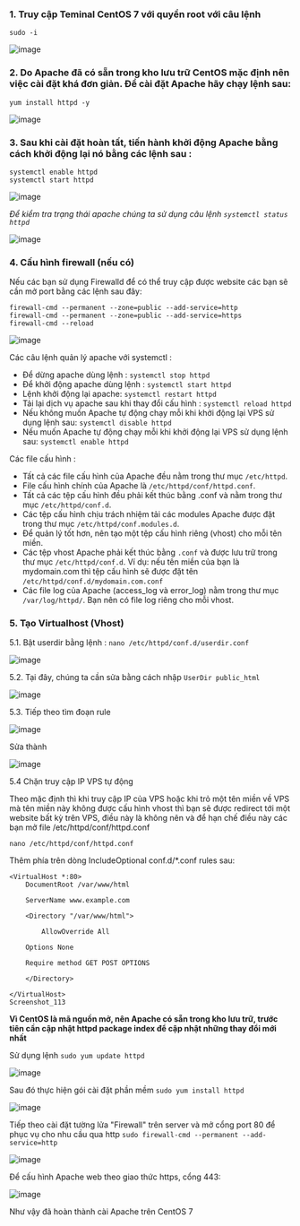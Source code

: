 ### 1. Truy cập Teminal CentOS 7 với quyền root với câu lệnh
```
sudo -i
```
![image](https://user-images.githubusercontent.com/111716161/188358270-ca6f7bc9-2a10-4148-916b-8bbfc22feac3.png)

### 2. Do Apache đã có sẵn trong kho lưu trữ CentOS mặc định nên việc cài đặt khá đơn giản. Để cài đặt Apache hãy chạy lệnh sau:

```
yum install httpd -y
```

![image](https://user-images.githubusercontent.com/111716161/188358417-d00f34e4-f0c2-4e86-b340-94c4373a7411.png)

### 3. Sau khi cài đặt hoàn tất, tiến hành khởi động Apache bằng cách khởi động lại nó bằng các lệnh sau :
```
systemctl enable httpd
systemctl start httpd
```

![image](https://user-images.githubusercontent.com/111716161/188358524-4ebccdd3-ea77-40d7-a566-6772c2d55139.png)

*Để kiểm tra trạng thái apache chúng ta sử dụng câu lệnh ``systemctl status httpd``*

![image](https://user-images.githubusercontent.com/111716161/188358612-daaa8c7f-f825-4da5-ac68-0aaa89a925b5.png)

### 4. Cấu hình firewall (nếu có)

Nếu các bạn sử dụng Firewalld để có thể truy cập được website các bạn sẽ cần mở port bằng các lệnh sau đây:
```
firewall-cmd --permanent --zone=public --add-service=http
firewall-cmd --permanent --zone=public --add-service=https
firewall-cmd --reload
```

![image](https://user-images.githubusercontent.com/111716161/188358800-d3531ad8-f707-4311-8354-d7032b2fff0e.png)

Các câu lệnh quản lý apache với systemctl :

- Để dừng apache dùng lệnh : ``systemctl stop httpd``
- Để khởi động apache dùng lệnh : ``systemctl start httpd``
- Lệnh khởi động lại apache: ``systemctl restart httpd``
- Tải lại dịch vụ apache sau khi thay đổi cấu hình : ``systemctl reload httpd``
- Nếu không muốn Apache tự động chạy mỗi khi khởi động lại VPS sử dụng lệnh sau: ``systemctl disable httpd``
- Nếu muốn Apache tự động chạy mỗi khi khởi động lại VPS sử dụng lệnh sau: ``systemctl enable httpd``

Các file cấu hình :

- Tất cả các file cấu hình của Apache đều nằm trong thư mục ``/etc/httpd``.
- File cấu hình chính của Apache là ``/etc/httpd/conf/httpd.conf``.
- Tất cả các tệp cấu hình đều phải kết thúc bằng .conf và nằm trong thư mục ``/etc/httpd/conf.d``.
- Các tệp cấu hình chịu trách nhiệm tải các modules Apache được đặt trong thư mục ``/etc/httpd/conf.modules.d``.
- Để quản lý tốt hơn, nên tạo một tệp cấu hình riêng (vhost) cho mỗi tên miền.
- Các tệp vhost Apache phải kết thúc bằng ``.conf`` và được lưu trữ trong thư mục ``/etc/httpd/conf.d``. Ví dụ: nếu tên miền của bạn là mydomain.com thì tệp cấu hình sẽ được đặt tên ``/etc/httpd/conf.d/mydomain.com.conf``
- Các file log của Apache (access_log và error_log) nằm trong thư mục ``/var/log/httpd/``. Bạn nên có file log riêng cho mỗi vhost.

### 5. Tạo Virtualhost (Vhost)
5.1. Bật userdir bằng lệnh : ``nano /etc/httpd/conf.d/userdir.conf``

![image](https://user-images.githubusercontent.com/111716161/188361388-6f02c2ac-fd81-423d-9432-5ace2705bcf4.png)

5.2. Tại đây, chúng ta cần sửa bằng cách nhập ``UserDir public_html``

![image](https://user-images.githubusercontent.com/111716161/188361703-3a9b1212-897c-496f-a8f0-ef3135bf7227.png)

5.3. Tiếp theo tìm đoạn rule

![image](https://user-images.githubusercontent.com/111716161/188361964-5dd6d54b-31de-4d38-a0f9-cfe2b3f28e89.png)

Sửa thành

![image](https://user-images.githubusercontent.com/111716161/188363102-15dc4306-4dd0-456c-8cf6-051732129f75.png)

5.4 Chặn truy cập IP VPS tự động 

Theo mặc định thì khi truy cập IP của VPS hoặc khi trỏ một tên miền về VPS mà tên miền này không được cấu hình vhost thì bạn sẽ được redirect tới một website bất kỳ trên VPS, điều này là không nên và để hạn chế điều này các bạn mở file /etc/httpd/conf/httpd.conf

   `` nano /etc/httpd/conf/httpd.conf ``

Thêm phía trên dòng IncludeOptional conf.d/*.conf rules sau:
   
```
<VirtualHost *:80>
	DocumentRoot /var/www/html
  
	ServerName www.example.com
  
	<Directory "/var/www/html">
  
		AllowOverride All
    
    Options None
    
    Require method GET POST OPTIONS
    
	</Directory>
  
</VirtualHost>
Screenshot_113
```
**Vì CentOS là mã nguồn mở, nên Apache có sẵn trong kho lưu trữ, trước tiên cần cập nhật httpd package index để cập nhật những thay đổi mới nhất**

Sử dụng lệnh `sudo yum update httpd`
    
![image](https://user-images.githubusercontent.com/111716161/188391364-45725d7f-c70c-46b7-9c73-2ef9e0c89911.png)

Sau đó thực hiện gói cài đặt phần mềm `sudo yum install httpd`

![image](https://user-images.githubusercontent.com/111716161/188393990-bb0b2250-d88e-4c9c-b060-031bf652efa8.png)

Tiếp theo cài đặt tường lửa "Firewall" trên server và mở cổng port 80 để phục vụ cho nhu cầu qua http `sudo firewall-cmd --permanent --add-service=http`

![image](https://user-images.githubusercontent.com/111716161/188394117-382673b9-8e09-417f-bad4-60a3031412fd.png)

Để cấu hình Apache web theo giao thức https, cổng 443:

![image](https://user-images.githubusercontent.com/111716161/188394236-fee33179-8918-4dcb-b996-c3cf5be3ce7d.png)

Như vậy đã hoàn thành cài Apache trên CentOS 7
